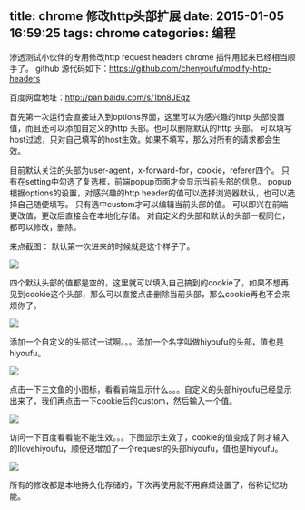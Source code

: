 ﻿title: chrome 修改http头部扩展
date: 2015-01-05 16:59:25
tags: chrome
categories: 编程
---

渗透测试小伙伴的专用修改http request headers chrome 插件用起来已经相当顺手了。
github 源代码如下：https://github.com/chenyoufu/modify-http-headers

百度网盘地址：http://pan.baidu.com/s/1bn8JEqz

首先第一次运行会直接进入到options界面，这里可以为感兴趣的http 头部设置值，而且还可以添加自定义的http 头部。也可以删除默认的http 头部。
可以填写host过滤，只对自己填写的host生效。如果不填写，那么对所有的请求都会生效。

目前默认关注的头部为user-agent，x-forward-for，cookie，referer四个。
只有在setting中勾选了复选框，前端popup页面才会显示当前头部的信息。
popup根据options的设置，对感兴趣的http header的值可以选择浏览器默认，也可以选择自己随便填写。
只有选中custom才可以编辑当前头部的值。
可以即兴在前端更改值，更改后直接会在本地化存储。
对自定义的头部和默认的头部一视同仁，都可以修改，删除。
<!-- more -->
来点截图：
默认第一次进来的时候就是这个样子了。

![](http://7sbqk1.com1.z0.glb.clouddn.com/youfu_blog_mhh0.png)

四个默认头部的值都是空的，这里就可以填入自己搞到的cookie了，如果不想再见到cookie这个头部，那么可以直接点击删除当前头部，那么cookie再也不会来烦你了。

![](http://7sbqk1.com1.z0.glb.clouddn.com/youfu_blog_mhh1.png)

添加一个自定义的头部试一试啊。。。添加一个名字叫做hiyoufu的头部，值也是hiyoufu。

![](http://7sbqk1.com1.z0.glb.clouddn.com/youfu_blog_mhh2.png)

点击一下三文鱼的小图标，看看前端显示什么。。。自定义的头部hiyoufu已经显示出来了，我们再点击一下cookie后的custom，然后输入一个值。

![](http://7sbqk1.com1.z0.glb.clouddn.com/youfu_blog_mhh3.png)

访问一下百度看看能不能生效。。。下图显示生效了，cookie的值变成了刚才输入的Ilovehiyoufu，顺便还增加了一个request的头部hiyoufu，值也是hiyoufu。

![](http://7sbqk1.com1.z0.glb.clouddn.com/youfu_blog_mhh4.png)

所有的修改都是本地持久化存储的，下次再使用就不用麻烦设置了，俗称记忆功能。
